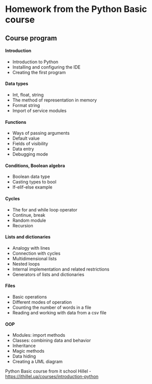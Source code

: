 # Homework from the Python Basic course

## Course program

#### Introduction

- Introduction to Python
- Installing and configuring the IDE
- Creating the first program

#### Data types

- Int, float, string
- The method of representation in memory
- Format string
- Import of service modules

#### Functions

- Ways of passing arguments
- Default value
- Fields of visibility
- Data entry
- Debugging mode

#### Conditions, Boolean algebra

- Boolean data type
- Casting types to bool
- If-elif-else example

#### Cycles

- The for and while loop operator
- Continue, break
- Random module
- Recursion

#### Lists and dictionaries

- Analogy with lines
- Connection with cycles
- Multidimensional lists
- Nested loops
- Internal implementation and related restrictions
- Generators of lists and dictionaries

#### Files

- Basic operations
- Different modes of operation
- Counting the number of words in a file
- Reading and working with data from a csv file

#### OOP

- Modules: import methods
- Classes: combining data and behavior
- Inheritance
- Magic methods
- Data hiding
- Creating a UML diagram

Python Basic course from it school Hillel - https://ithillel.ua/courses/introduction-python
